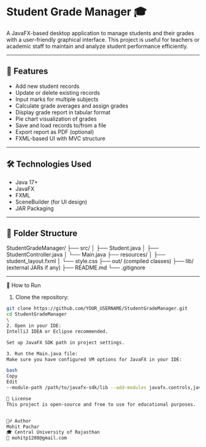# Student Grade Manager 🎓

A JavaFX-based desktop application to manage students and their grades with a user-friendly graphical interface. This project is useful for teachers or academic staff to maintain and analyze student performance efficiently.

---

## 🚀 Features

- Add new student records
- Update or delete existing records
- Input marks for multiple subjects
- Calculate grade averages and assign grades
- Display grade report in tabular format
- Pie chart visualization of grades
- Save and load records to/from a file
- Export report as PDF (optional)
- FXML-based UI with MVC structure

---

## 🛠️ Technologies Used

- Java 17+
- JavaFX
- FXML
- SceneBuilder (for UI design)
- JAR Packaging

---

## 📁 Folder Structure

StudentGradeManager/
├── src/
│ ├── Student.java
│ ├── StudentController.java
│ └── Main.java
├── resources/
│ ├── student_layout.fxml
│ └── style.css
├── out/ (compiled classes)
├── lib/ (external JARs if any)
├── README.md
└── .gitignore


---
 
🧪 How to Run
1. Clone the repository:
```bash
git clone https://github.com/YOUR_USERNAME/StudentGradeManager.git
cd StudentGradeManager
\
2. Open in your IDE:
IntelliJ IDEA or Eclipse recommended.

Set up JavaFX SDK path in project settings.

3. Run the Main.java file:
Make sure you have configured VM options for JavaFX in your IDE:

bash
Copy
Edit
--module-path /path/to/javafx-sdk/lib --add-modules javafx.controls,javafx.fxml

📄 License
This project is open-source and free to use for educational purposes.


🙋‍♂️ Author
Mohit Pachar
🎓 Central University of Rajasthan
📧 mohitp1208@gmail.com
